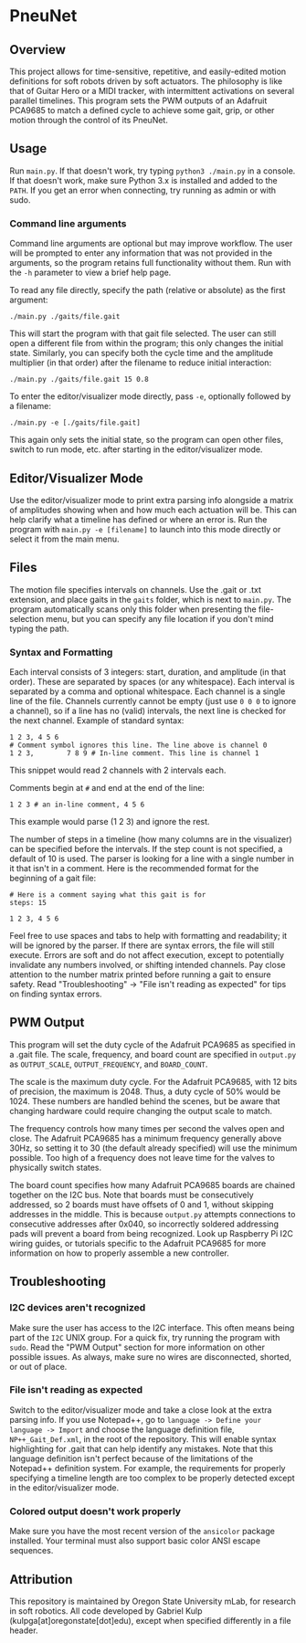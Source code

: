 # PneuNet

## Overview
This project allows for time-sensitive, repetitive, and easily-edited motion definitions for soft robots driven by soft actuators. The philosophy is like that of Guitar Hero or a MIDI tracker, with intermittent activations on several parallel timelines. This program sets the PWM outputs of an Adafruit PCA9685 to match a defined cycle to achieve some gait, grip, or other motion through the control of its PneuNet.

## Usage
Run `main.py`. If that doesn't work, try typing `python3 ./main.py` in a console. If that doesn't work, make sure Python 3.x is installed and added to the `PATH`. If you get an error when connecting, try running as admin or with sudo.

### Command line arguments
Command line arguments are optional but may improve workflow. The user will be prompted to enter any information that was not provided in the arguments, so the program retains full functionality without them. Run with the `-h` parameter to view a brief help page.

To read any file directly, specify the path (relative or absolute) as the first argument:

	./main.py ./gaits/file.gait

This will start the program with that gait file selected. The user can still open a different file from within the program; this only changes the initial state. Similarly, you can specify both the cycle time and the amplitude multiplier (in that order) after the filename to reduce initial interaction:

	./main.py ./gaits/file.gait 15 0.8

To enter the editor/visualizer mode directly, pass `-e`, optionally followed by a filename:

	./main.py -e [./gaits/file.gait]

This again only sets the initial state, so the program can open other files, switch to run mode, etc. after starting in the editor/visualizer mode.

## Editor/Visualizer Mode
Use the editor/visualizer mode to print extra parsing info alongside a matrix of amplitudes showing when and how much each actuation will be. This can help clarify what a timeline has defined or where an error is. Run the program with `main.py -e [filename]` to launch into this mode directly or select it from the main menu.

## Files
The motion file specifies intervals on channels. Use the .gait or .txt extension, and place gaits in the `gaits` folder, which is next to `main.py`. The program automatically scans only this folder when presenting the file-selection menu, but you can specify any file location if you don't mind typing the path.

### Syntax and Formatting
Each interval consists of 3 integers: start, duration, and amplitude (in that order). These are separated by spaces (or any whitespace). Each interval is separated by a comma and optional whitespace. Each channel is a single line of the file. Channels currently cannot be empty (just use `0 0 0` to ignore a channel), so if a line has no (valid) intervals, the next line is checked for the next channel. Example of standard syntax:

	1 2 3, 4 5 6
	# Comment symbol ignores this line. The line above is channel 0
	1 2 3,        7 8 9 # In-line comment. This line is channel 1

This snippet would read 2 channels with 2 intervals each. 

Comments begin at `#` and end at the end of the line:

	1 2 3 # an in-line comment, 4 5 6

This example would parse (1 2 3) and ignore the rest.

The number of steps in a timeline (how many columns are in the visualizer) can be specified before the intervals. If the step count is not specified, a default of 10 is used. The parser is looking for a line with a single number in it that isn't in a comment. Here is the recommended format for the beginning of a gait file:

	# Here is a comment saying what this gait is for
	steps: 15

	1 2 3, 4 5 6

Feel free to use spaces and tabs to help with formatting and readability; it will be ignored by the parser. If there are syntax errors, the file will still execute. Errors are soft and do not affect execution, except to potentially invalidate any numbers involved, or shifting intended channels. Pay close attention to the number matrix printed before running a gait to ensure safety. Read "Troubleshooting" -> "File isn't reading as expected" for tips on finding syntax errors.

## PWM Output
This program will set the duty cycle of the Adafruit PCA9685 as specified in a .gait file. The scale, frequency, and board count are specified in `output.py` as `OUTPUT_SCALE`, `OUTPUT_FREQUENCY`, and `BOARD_COUNT`.

The scale is the maximum duty cycle. For the Adafruit PCA9685, with 12 bits of precision, the maximum is 2048. Thus, a duty cycle of 50% would be 1024. These numbers are handled behind the scenes, but be aware that changing hardware could require changing the output scale to match.

The frequency controls how many times per second the valves open and close. The Adafruit PCA9685 has a minimum frequency generally above 30Hz, so setting it to 30 (the default already specified) will use the minimum possible. Too high of a frequency does not leave time for the valves to physically switch states.

The board count specifies how many Adafruit PCA9685 boards are chained together on the I2C bus. Note that boards must be consecutively addressed, so 2 boards must have offsets of 0 and 1, without skipping addresses in the middle. This is because `output.py` attempts connections to consecutive addresses after 0x040, so incorrectly soldered addressing pads will prevent a board from being recognized. Look up Raspberry Pi I2C wiring guides, or tutorials specific to the Adafruit PCA9685 for more information on how to properly assemble a new controller.

## Troubleshooting
### I2C devices aren't recognized
Make sure the user has access to the I2C interface. This often means being part of the `I2C` UNIX group. For a quick fix, try running the program with `sudo`. Read the "PWM Output" section for more information on other possible issues. As always, make sure no wires are disconnected, shorted, or out of place.

### File isn't reading as expected
Switch to the editor/visualizer mode and take a close look at the extra parsing info. If you use Notepad++, go to `language -> Define your language -> Import` and choose the language definition file, `NP++_Gait_Def.xml`, in the root of the repository. This will enable syntax highlighting for .gait that can help identify any mistakes. Note that this language definition isn't perfect because of the limitations of the Notepad++ definition system. For example, the requirements for properly specifying a timeline length are too complex to be properly detected except in the editor/visualizer mode.

### Colored output doesn't work properly
Make sure you have the most recent version of the `ansicolor` package installed. Your terminal must also support basic color ANSI escape sequences.

## Attribution
This repository is maintained by Oregon State University mLab, for research in soft robotics. All code developed by Gabriel Kulp (kulpga[at]oregonstate[dot]edu), except when specified differently in a file header.